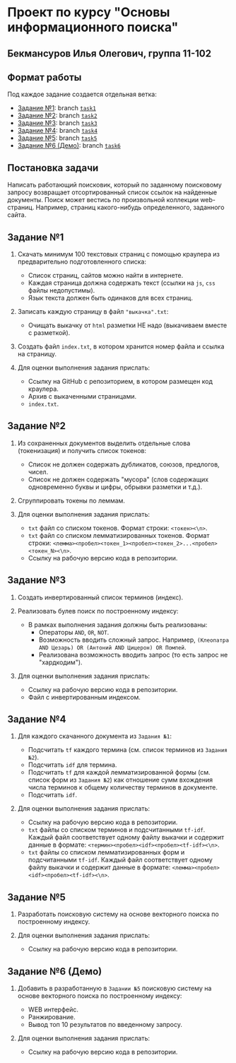 # Проект по курсу "Основы информационного поиска"


## Бекмансуров Илья Олегович, группа 11-102


## Формат работы
Под каждое задание создается отдельная ветка:
- [Задание №1](#задание-1): branch [`task1`](https://github.com/bekmnsrw/information-retrieval-course/pull/1)
- [Задание №2](#задание-2): branch [`task2`](https://github.com/bekmnsrw/information-retrieval-course/pull/2)
- [Задание №3](#задание-3): branch [`task3`](https://github.com/bekmnsrw/information-retrieval-course/pull/4)
- [Задание №4](#задание-4): branch [`task4`](https://github.com/bekmnsrw/information-retrieval-course/pull/5)
- [Задание №5](#задание-5): branch [`task5`](https://github.com/bekmnsrw/information-retrieval-course/pull/6)
- [Задание №6 (Демо)](#задание-6-демо): branch [`task6`](https://github.com/bekmnsrw/information-retrieval-course/pull/7)


## Постановка задачи
Написать работающий поисковик, который по заданному поисковому запросу возвращает отсортированный список ссылок на найденные документы. 
Поиск может вестись по произвольной коллекции web-страниц. 
Например, страниц какого-нибудь определенного, заданного сайта.


## Задание №1

1. Скачать минимум 100 текстовых страниц с помощью краулера из предварительно подготовленного списка:
   - Список страниц, сайтов можно найти в интернете.
   - Каждая страница должна содержать текст (ссылки на `js`, `css` файлы недопустимы).
   - Язык текста должен быть одинаков для всех страниц.


2. Записать каждую страницу в файл `"выкачка".txt`:
   - Очищать выкачку от `html` разметки НЕ надо (выкачиваем вместе с разметкой).


3. Создать файл `index.txt`, в котором хранится номер файла и ссылка на страницу.


4. Для оценки выполнения задания прислать:
   - Ссылку на GitHub с репозиторием, в котором размещен код краулера.
   - Архив с выкаченными страницами.
   - `index.txt`.


## Задание №2

1. Из сохраненных документов выделить отдельные слова (токенизация) и получить список токенов:
   - Список не должен содержать дубликатов, союзов, предлогов, чисел.
   - Список не должен содержать "мусора" (слов содержащих одновременно буквы и цифры, обрывки разметки и т.д.).


2. Сгруппировать токены по леммам.


3. Для оценки выполнения задания прислать:
   - `txt` файл со списком токенов. Формат строки: `<токен><\n>`.
   - `txt` файл со списком лемматизированных токенов. Формат строки: `<лемма><пробел><токен_1><пробел><токен_2>...<пробел><токен_N><\n>`.
   - Ссылку на рабочую версию кода в репозитории.


## Задание №3

1. Создать инвертированный список терминов (индекс).


2. Реализовать булев поиск по построенному индексу:
   - В рамках выполнения задания должны быть реализованы:
      - Операторы `AND`, `OR`, `NOT`.
      - Возможность вводить сложный запрос. Например, `(Клеопатра AND Цезарь) OR (Антоний AND Цицерон) OR Помпей`. 
      - Реализована возможность вводить запрос (то есть запрос не "хардкодим").
   

3. Для оценки выполнения задания прислать:
   - Ссылку на рабочую версию кода в репозитории.
   - Файл с инвертированным индексом.


## Задание №4

1. Для каждого cкачанного документа из `Задания №1`:
   - Подсчитать `tf` каждого термина (см. список терминов из `Задания №2`). 
   - Подсчитать `idf` для термина. 
   - Подсчитать `tf` для каждой лемматизированной формы (см. список форм из `Задания №2`) как отношение сумм вхождения числа терминов к общему количеству терминов в документе. 
   - Подсчитать `idf`.


2. Для оценки выполнения задания прислать:
   - Ссылку на рабочую версию кода в репозитории.
   - `txt` файлы со списком терминов и подсчитанными `tf-idf`. Каждый файл соответствует одному файлу выкачки и содержит данные в формате: `<термин><пробел><idf><пробел><tf-idf><\n>`. 
   - `txt` файлы со списком лемматизированных форм и подсчитанными `tf-idf`. Каждый файл соответствует одному файлу выкачки и содержит данные в формате: `<лемма><пробел><idf><пробел><tf-idf><\n>`.


## Задание №5

1. Разработать поисковую систему на основе векторного поиска по построенному индексу.


2. Для оценки выполнения задания прислать:
   - Cсылку на рабочую версию кода в репозитории.


## Задание №6 (Демо)

1. Добавить в разработанную в `Задании №5` поисковую систему на основе векторного поиска по построенному индексу:
   - WEB интерфейс. 
   - Ранжирование. 
   - Вывод топ 10 результатов по введенному запросу. 


2. Для оценки выполнения задания прислать:
   - Ссылку на рабочую версию кода в репозитории.